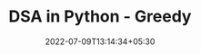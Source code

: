 ---
title: "DSA in Python - Greedy"
date: 2022-07-09T13:14:34+05:30
draft: false
cover: 
    image: blog/dsa/greedy.jpg
    alt: Greedy
    caption: Learn Greedy Algorithms in Python
tags: ["DSA-Python"] 

---